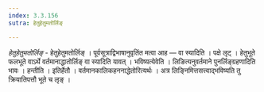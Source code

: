 ```yaml
---
index: 3.3.156
sutra: हेतुहेतुमतोर्लिङ्

---
```

_हेतुहेतुमतोर्लिङ्_ - हेतुहेतुमतोर्लिङ् । पूर्वसूत्राद्विभाषानुवृतिंत मत्वा आह —  वा स्यादिति । पक्षे लृट् । हेतुभूते फलभूते वाऽर्थे वर्तमानाद्धातोर्लिङ् वा स्यादिति यावत् । भविष्यत्येवेति । लिङित्यनुवर्तमाने पुनर्लिङ्ग्रहणादिति भावः । हन्तीति । इतिर्हेतौ । वर्तमानकालिकहननाद्धेतोरित्यर्थः । अत्र लिङ्निमित्तसत्त्वाद्भविष्यति तु क्रियातिपत्तौ भूते च लृङ् ।